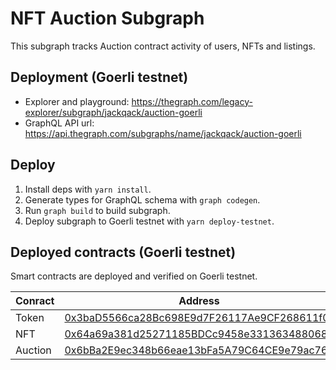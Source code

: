 # NFT Auction Subgraph
This subgraph tracks Auction contract activity of users, NFTs and listings.

## Deployment (Goerli testnet)
* Explorer and playground: https://thegraph.com/legacy-explorer/subgraph/jackqack/auction-goerli  
* GraphQL API url: https://api.thegraph.com/subgraphs/name/jackqack/auction-goerli  


## Deploy
1. Install deps with `yarn install`.  
2. Generate types for GraphQL schema with `graph codegen`.  
3. Run `graph build` to build subgraph.  
4. Deploy subgraph to Goerli testnet with `yarn deploy-testnet`.  


## Deployed contracts (Goerli testnet)

Smart contracts are deployed and verified on Goerli testnet.

| Conract  | Address                                     |
| -------- | ------------------------------------------- |
| Token    | [0x3baD5566ca28Bc698E9d7F26117Ae9CF268611f0](https://goerli.etherscan.io/address/0x3baD5566ca28Bc698E9d7F26117Ae9CF268611f0)  |
| NFT      | [0x64a69a381d25271185BDCc9458e3313634880689](https://goerli.etherscan.io/address/0x64a69a381d25271185BDCc9458e3313634880689)  |
| Auction  | [0x6bBa2E9ec348b66eae13bFa5A79C64CE9e79ac76](https://goerli.etherscan.io/address/0x6bBa2E9ec348b66eae13bFa5A79C64CE9e79ac76)  |
